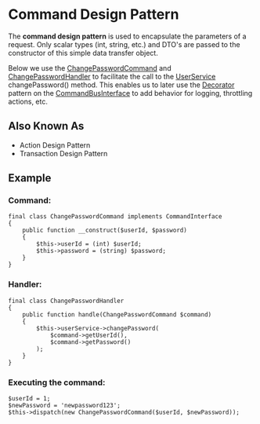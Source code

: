 # Command Design Pattern

The **command design pattern** is used to encapsulate the parameters of a request. Only scalar types
(int, string, etc.) and DTO's are passed to the constructor of this simple data transfer object.

Below we use the
[ChangePasswordCommand](../../../src/Action/User/ChangePasswordCommand.php)
and
[ChangePasswordHandler](../../../src/Action/User/Handler/ChangePasswordHandler.php)
to facilitate the call to the
[UserService](../../../src/Service/UserService.php) changePassword() method. This enables
us to later use the [Decorator](../Decorator) pattern on the
[CommandBusInterface](../../../src/Lib/Command/CommandBusInterface.php) to add behavior for
logging, throttling actions, etc.


## Also Known As

* Action Design Pattern
* Transaction Design Pattern

## Example

### Command:

```
final class ChangePasswordCommand implements CommandInterface
{
    public function __construct($userId, $password)
    {
        $this->userId = (int) $userId;
        $this->password = (string) $password;
    }
}
```

### Handler:

```
final class ChangePasswordHandler
{
    public function handle(ChangePasswordCommand $command)
    {
        $this->userService->changePassword(
            $command->getUserId(),
            $command->getPassword()
        );
    }
}
```

### Executing the command:

```
$userId = 1;
$newPassword = 'newpassword123';
$this->dispatch(new ChangePasswordCommand($userId, $newPassword));
```
